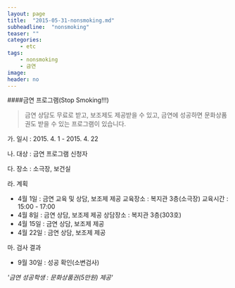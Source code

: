 ```yaml
---
layout: page
title:  "2015-05-31-nonsmoking.md"
subheadline:  "nonsmoking"
teaser: ""
categories:
    - etc
tags:
    - nonsmoking
    - 금연
image:
header: no
---
```


####금연 프로그램(Stop Smoking!!!)

> 금연 상담도 무료로 받고, 보조제도 제공받을 수 있고, 금연에 성공하면 문화상품권도 받을 수 있는 프로그램이 있습니다. 

가. 일시 : 2015. 4. 1 - 2015. 4. 22

나. 대상 : 금연 프로그램 신청자

다. 장소 : 소극장, 보건실

라. 계획

   - 4월 1일 : 금연 교육 및 상담, 보조제 제공
               교육장소 : 복지관 3층(소극장)
               교육시간 : 15:00 - 17:00
   - 4월 8일 : 금연 상담, 보조제 제공
               상담장소 : 복지관 3층(303호)
   - 4월 15일 : 금연 상담, 보조제 제공
   - 4월 22일 : 금연 상담, 보조제 제공
   
마. 검사 결과
   - 9월 30일 : 성공 확인(소변검사)

*'금연 성공학생 : 문화상품권(5만원) 제공'*
